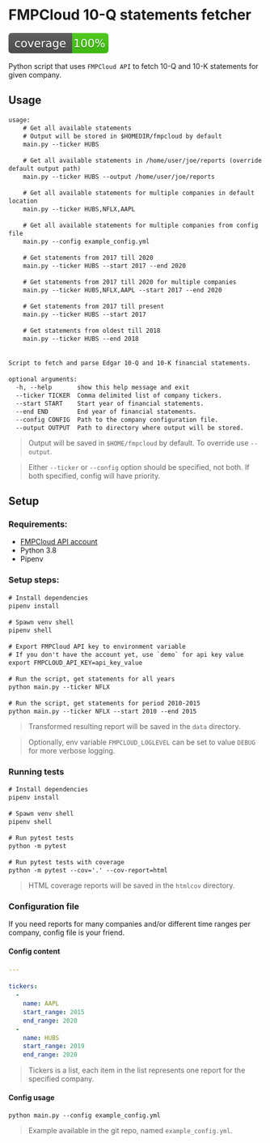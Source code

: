 # FMPCloud 10-Q statements fetcher
![cov](.github/coverage_badge.svg)
  
Python script that uses `FMPCloud API` to fetch 10-Q and 10-K statements for given company.

## Usage
```shell script
usage: 
    # Get all available statements
    # Output will be stored in $HOMEDIR/fmpcloud by default
    main.py --ticker HUBS
    
    # Get all available statements in /home/user/joe/reports (override default output path)
    main.py --ticker HUBS --output /home/user/joe/reports
    
    # Get all available statements for multiple companies in default location
    main.py --ticker HUBS,NFLX,AAPL
    
    # Get all available statements for multiple companies from config file
    main.py --config example_config.yml
    
    # Get statements from 2017 till 2020
    main.py --ticker HUBS --start 2017 --end 2020
    
    # Get statements from 2017 till 2020 for multiple companies
    main.py --ticker HUBS,NFLX,AAPL --start 2017 --end 2020
     
    # Get statements from 2017 till present
    main.py --ticker HUBS --start 2017
    
    # Get statements from oldest till 2018
    main.py --ticker HUBS --end 2018
    

Script to fetch and parse Edgar 10-Q and 10-K financial statements.

optional arguments:
  -h, --help       show this help message and exit
  --ticker TICKER  Comma delimited list of company tickers.
  --start START    Start year of financial statements.
  --end END        End year of financial statements.
  --config CONFIG  Path to the company configuration file.
  --output OUTPUT  Path to directory where output will be stored.
```
> Output will be saved in `$HOME/fmpcloud` by default. To override use `--output`.
  
> Either `--ticker` or `--config` option should be specified, not both. If both specified, config will have priority.
## Setup

### Requirements:
* [FMPCloud API account](https://fmpcloud.io/plans)
* Python 3.8
* Pipenv

### Setup steps:
```shell script
# Install dependencies
pipenv install

# Spawn venv shell
pipenv shell

# Export FMPCloud API key to environment variable
# If you don't have the account yet, use `demo` for api key value
export FMPCLOUD_API_KEY=api_key_value

# Run the script, get statements for all years
python main.py --ticker NFLX

# Run the script, get statements for period 2010-2015
python main.py --ticker NFLX --start 2010 --end 2015
```
> Transformed resulting report will be saved in the `data` directory.
  
> Optionally, env variable `FMPCLOUD_LOGLEVEL` can be set to value `DEBUG` for more verbose logging.

### Running tests
```shell script
# Install dependencies
pipenv install

# Spawn venv shell
pipenv shell

# Run pytest tests
python -m pytest

# Run pytest tests with coverage
python -m pytest --cov='.' --cov-report=html
```
> HTML coverage reports will be saved in the `htmlcov` directory.

### Configuration file
If you need reports for many companies and/or different time ranges per company, config file is your friend.
  
#### Config content
```yaml
---

tickers:
  -
    name: AAPL
    start_range: 2015
    end_range: 2020
  -
    name: HUBS
    start_range: 2019
    end_range: 2020
```
> Tickers is a list, each item in the list represents one report for the specified company.

#### Config usage
```shell script
python main.py --config example_config.yml
```
> Example available in the git repo, named `example_config.yml`.